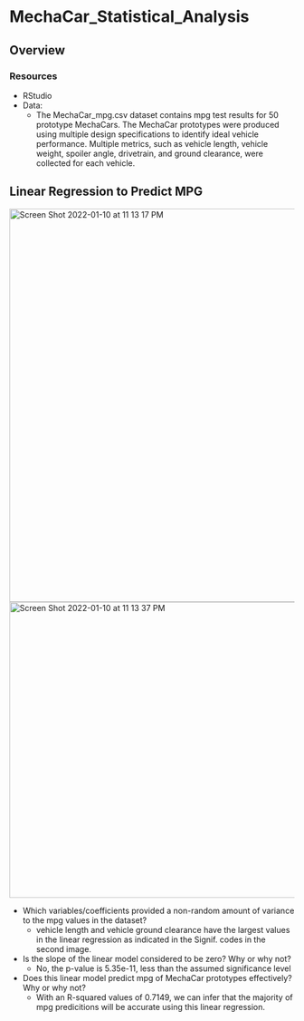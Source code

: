 # MechaCar_Statistical_Analysis

## Overview 

### Resources
- RStudio
- Data:
  - The MechaCar_mpg.csv dataset contains mpg test results for 50 prototype MechaCars. The MechaCar prototypes were produced using multiple design specifications to identify ideal vehicle performance. Multiple metrics, such as vehicle length, vehicle weight, spoiler angle, drivetrain, and ground clearance, were collected for each vehicle.


## Linear Regression to Predict MPG
<img width="694" alt="Screen Shot 2022-01-10 at 11 13 17 PM" src="https://user-images.githubusercontent.com/91163155/148885394-4793a649-5894-42bb-8022-5ccf8409e16a.png">
<img width="522" alt="Screen Shot 2022-01-10 at 11 13 37 PM" src="https://user-images.githubusercontent.com/91163155/148885397-a33e9803-8fe0-418c-b60f-45bb55baabfb.png">

- Which variables/coefficients provided a non-random amount of variance to the mpg values in the dataset?
  - vehicle length and vehicle ground clearance have the largest values in the linear regression as indicated in the Signif. codes in the second image.
- Is the slope of the linear model considered to be zero? Why or why not?
  - No, the p-value is 5.35e-11, less than the assumed significance level
- Does this linear model predict mpg of MechaCar prototypes effectively? Why or why not?
  - With an R-squared values of 0.7149, we can infer that the majority of mpg predicitions will be accurate using this linear regression.

